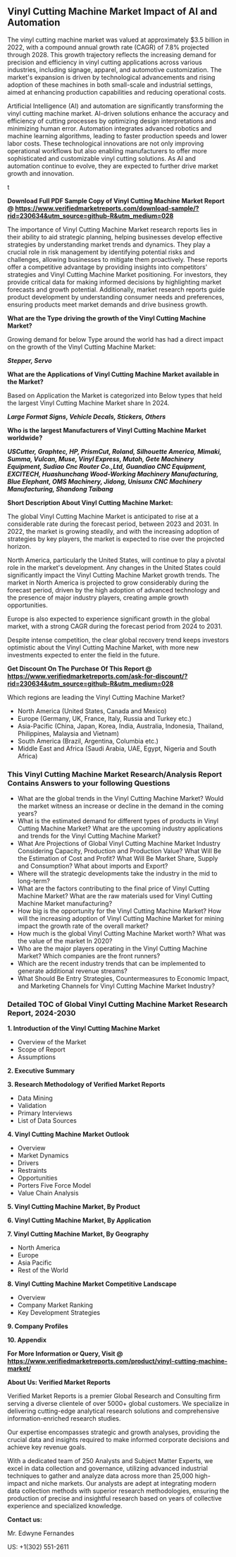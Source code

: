 <h2>Vinyl Cutting Machine Market Impact of AI and Automation</h2><p>The vinyl cutting machine market was valued at approximately $3.5 billion in 2022, with a compound annual growth rate (CAGR) of 7.8% projected through 2028. This growth trajectory reflects the increasing demand for precision and efficiency in vinyl cutting applications across various industries, including signage, apparel, and automotive customization. The market's expansion is driven by technological advancements and rising adoption of these machines in both small-scale and industrial settings, aimed at enhancing production capabilities and reducing operational costs.</p><p>Artificial Intelligence (AI) and automation are significantly transforming the vinyl cutting machine market. AI-driven solutions enhance the accuracy and efficiency of cutting processes by optimizing design interpretations and minimizing human error. Automation integrates advanced robotics and machine learning algorithms, leading to faster production speeds and lower labor costs. These technological innovations are not only improving operational workflows but also enabling manufacturers to offer more sophisticated and customizable vinyl cutting solutions. As AI and automation continue to evolve, they are expected to further drive market growth and innovation.</p>t</p><p id="" class=""><strong>Download Full PDF Sample Copy of Vinyl Cutting Machine Market Report @ <a href="https://www.verifiedmarketreports.com/download-sample/?rid=230634&utm_source=github-R&utm_medium=028" target="_blank">https://www.verifiedmarketreports.com/download-sample/?rid=230634&utm_source=github-R&utm_medium=028</a></strong></p><p>The importance of&nbsp;Vinyl Cutting Machine Market research reports lies in their ability to aid strategic planning, helping businesses develop effective strategies by understanding market trends and dynamics. They play a crucial role in risk management by identifying potential risks and challenges, allowing businesses to mitigate them proactively. These reports offer a competitive advantage by providing insights into competitors' strategies and Vinyl Cutting Machine Market positioning. For investors, they provide critical data for making informed decisions by highlighting market forecasts and growth potential. Additionally, market research reports guide product development by understanding consumer needs and preferences, ensuring products meet market demands and drive business growth.</p><p><strong>What are the&nbsp;Type driving the growth of the Vinyl Cutting Machine Market?</strong></p><p id="" class="">Growing demand for below Type around the world has had a direct impact on the growth of the Vinyl Cutting Machine Market:</p><em><strong>Stepper, Servo</strong></em></p><strong>What are the&nbsp;Applications&nbsp;of Vinyl Cutting Machine Market available in the Market?</strong></p><p id="" class="">Based on Application the Market is categorized into Below types that held the largest Vinyl Cutting Machine Market share In 2024.</p><em><strong>Large Format Signs, Vehicle Decals, Stickers, Others</strong></em></p><strong>Who is the largest Manufacturers of Vinyl Cutting Machine Market worldwide?</strong></p><p><em><strong>USCutter, Graphtec, HP, PrismCut, Roland, Silhouette America, Mimaki, Summa, Vulcan, Muse, Vinyl Express, Mutoh, Gete Machinery Equipment, Sudiao Cnc Router Co.,Ltd, Guandiao CNC Equipment, EXCITECH, Huashunchang Wood-Working Machinery Manufacturing, Blue Elephant, OMS Machinery, Jidong, Unisunx CNC Machinery Manufacturing, Shandong Taibang</strong></em></p><p id="" class=""><strong>Short Description About Vinyl Cutting Machine Market:</strong></p><p>The global Vinyl Cutting Machine Market is anticipated to rise at a considerable rate during the forecast period, between 2023 and 2031. In 2022, the market is growing steadily, and with the increasing adoption of strategies by key players, the market is expected to rise over the projected horizon.</p><p>North America, particularly the United States, will continue to play a pivotal role in the market's development. Any changes in the United States could significantly impact the Vinyl Cutting Machine Market growth trends. The market in North America is projected to grow considerably during the forecast period, driven by the high adoption of advanced technology and the presence of major industry players, creating ample growth opportunities.</p><p>Europe is also expected to experience significant growth in the global market, with a strong CAGR during the forecast period from 2024 to 2031.</p><p>Despite intense competition, the clear global recovery trend keeps investors optimistic about the Vinyl Cutting Machine Market, with more new investments expected to enter the field in the future.</p><p id="" class=""><strong>Get Discount On The Purchase Of This Report @ <a href="https://www.verifiedmarketreports.com/ask-for-discount/?rid=230634&utm_source=github-R&utm_medium=028" target="_blank">https://www.verifiedmarketreports.com/ask-for-discount/?rid=230634&utm_source=github-R&utm_medium=028</a></strong></p>Which regions are leading the Vinyl Cutting Machine Market?</p><ul><li>North America (United States, Canada and Mexico)</li><li>Europe (Germany, UK, France, Italy, Russia and Turkey etc.)</li><li>Asia-Pacific (China, Japan, Korea, India, Australia, Indonesia, Thailand, Philippines, Malaysia and Vietnam)</li><li>South America (Brazil, Argentina, Columbia etc.)</li><li>Middle East and Africa (Saudi Arabia, UAE, Egypt, Nigeria and South Africa)</li></ul><h3 id="" class="">This Vinyl Cutting Machine Market Research/Analysis Report Contains Answers to your following Questions</h3><ul><li>What are the global trends in the Vinyl Cutting Machine Market? Would the market witness an increase or decline in the demand in the coming years?</li><li>What is the estimated demand for different types of products in Vinyl Cutting Machine Market? What are the upcoming industry applications and trends for the Vinyl Cutting Machine Market?</li><li>What Are Projections of Global Vinyl Cutting Machine Market Industry Considering Capacity, Production and Production Value? What Will Be the Estimation of Cost and Profit? What Will Be Market Share, Supply and Consumption? What about imports and Export?</li><li>Where will the strategic developments take the industry in the mid to long-term?</li><li>What are the factors contributing to the final price of Vinyl Cutting Machine Market? What are the raw materials used for Vinyl Cutting Machine Market manufacturing?</li><li>How big is the opportunity for the Vinyl Cutting Machine Market? How will the increasing adoption of Vinyl Cutting Machine Market for mining impact the growth rate of the overall market?</li><li>How much is the global Vinyl Cutting Machine Market worth? What was the value of the market In 2020?</li><li>Who are the major players operating in the Vinyl Cutting Machine Market? Which companies are the front runners?</li><li>Which are the recent industry trends that can be implemented to generate additional revenue streams?</li><li>What Should Be Entry Strategies, Countermeasures to Economic Impact, and Marketing Channels for Vinyl Cutting Machine Market Industry?</li></ul><h3 id="" class="">Detailed TOC of Global Vinyl Cutting Machine Market Research Report, 2024-2030</h3><p id="" class=""><strong>1. Introduction of the Vinyl Cutting Machine Market</strong></p><ul><li>Overview of the Market</li><li>Scope of Report</li><li>Assumptions</li></ul><p id="" class=""><strong>2. Executive Summary</strong></p><p id="" class=""><strong>3. Research Methodology of Verified Market Reports</strong></p><ul><li>Data Mining</li><li>Validation</li><li>Primary Interviews</li><li>List of Data Sources</li></ul><p id="" class=""><strong>4. Vinyl Cutting Machine Market Outlook</strong></p><ul><li>Overview</li><li>Market Dynamics</li><li>Drivers</li><li>Restraints</li><li>Opportunities</li><li>Porters Five Force Model</li><li>Value Chain Analysis</li></ul><p id="" class=""><strong>5. Vinyl Cutting Machine Market, By Product</strong></p><p id="" class=""><strong>6. Vinyl Cutting Machine Market, By Application</strong></p><p id="" class=""><strong>7. Vinyl Cutting Machine Market, By Geography</strong></p><ul><li>North America</li><li>Europe</li><li>Asia Pacific</li><li>Rest of the World</li></ul><p id="" class=""><strong>8. Vinyl Cutting Machine Market Competitive Landscape</strong></p><ul><li>Overview</li><li>Company Market Ranking</li><li>Key Development Strategies</li></ul><p id="" class=""><strong>9. Company Profiles</strong></p><p id="" class=""><strong>10. Appendix</strong></p><p id="" class=""><strong>For More Information or Query, Visit @ <a href="https://www.verifiedmarketreports.com/product/vinyl-cutting-machine-market/" target="_blank">https://www.verifiedmarketreports.com/product/vinyl-cutting-machine-market/</a></strong></p><p id="" class=""><strong>About Us: Verified Market Reports</strong></p><p id="" class="">Verified Market Reports is a premier Global Research and Consulting firm serving a diverse clientele of over 5000+ global customers. We specialize in delivering cutting-edge analytical research solutions and comprehensive information-enriched research studies.</p><p id="" class="">Our expertise encompasses strategic and growth analyses, providing the crucial data and insights required to make informed corporate decisions and achieve key revenue goals.</p><p id="" class="">With a dedicated team of 250 Analysts and Subject Matter Experts, we excel in data collection and governance, utilizing advanced industrial techniques to gather and analyze data across more than 25,000 high-impact and niche markets. Our analysts are adept at integrating modern data collection methods with superior research methodologies, ensuring the production of precise and insightful research based on years of collective experience and specialized knowledge.</p><p id="" class=""><strong>Contact us:</strong></p><p id="" class="">Mr. Edwyne Fernandes</p><p id="" class="">US: +1(302) 551-2611</p>